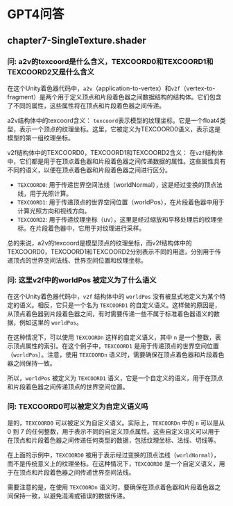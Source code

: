 # GPT4问答
## chapter7-SingleTexture.shader
### 问: a2v的texcoord是什么含义，TEXCOORD0和TEXCOORD1和TEXCOORD2又是什么含义
在这个Unity着色器代码中，`a2v`（application-to-vertex）和`v2f`（vertex-to-fragment）是两个用于定义顶点和片段着色器之间数据结构的结构体。它们包含了不同的属性，这些属性将在顶点和片段着色器之间传递。

a2v结构体中的texcoord含义：
`texcoord`表示模型的纹理坐标。它是一个float4类型，表示一个顶点的纹理坐标。这里，它被定义为TEXCOORD0语义，表示这是模型的第一组纹理坐标。

v2f结构体中的TEXCOORD0，TEXCOORD1和TEXCOORD2含义：
在`v2f`结构体中，它们都是用于在顶点着色器和片段着色器之间传递数据的属性。这些属性具有不同的语义，以便在顶点着色器和片段着色器之间进行区分。

- `TEXCOORD0`: 用于传递世界空间法线（worldNormal），这是经过变换的顶点法线，用于光照计算。
- `TEXCOORD1`: 用于传递顶点的世界空间位置（worldPos），在片段着色器中用于计算光照方向和视线方向。
- `TEXCOORD2`: 用于传递纹理坐标（uv），这里是经过缩放和平移处理后的纹理坐标。在片段着色器中，它用于对纹理进行采样。

总的来说，a2v的texcoord是模型顶点的纹理坐标，而v2f结构体中的TEXCOORD0，TEXCOORD1和TEXCOORD2分别表示不同的用途，分别用于传递顶点的世界空间法线、世界空间位置和纹理坐标。

### 问: 这里v2f中的worldPos 被定义为了什么语义
在这个Unity着色器代码中，`v2f` 结构体中的 `worldPos` 没有被显式地定义为某个特定的语义。相反，它只是一个名为 `TEXCOORD1` 的自定义语义。这样做的原因是，从顶点着色器到片段着色器之间，有时需要传递一些不属于标准着色器语义的数据，例如这里的 `worldPos`。

在这种情况下，可以使用 `TEXCOORDn` 这样的自定义语义，其中 `n` 是一个整数，表示顶点属性的索引。在这个例子中，`TEXCOORD1` 是用于传递顶点的世界空间位置（`worldPos`）。注意，使用 `TEXCOORDn` 语义时，需要确保在顶点着色器和片段着色器之间保持一致。

所以，`worldPos` 被定义为 `TEXCOORD1` 语义，它是一个自定义的语义，用于在顶点和片段着色器之间传递顶点的世界空间位置。


### 问: TEXCOORD0可以被定义为自定义语义吗
是的，`TEXCOORD0` 可以被定义为自定义语义。实际上，`TEXCOORDn` 中的 `n` 可以是从 0 到 7 的任何整数，用于表示不同的自定义顶点属性。这些自定义语义可以用于在顶点和片段着色器之间传递任何类型的数据，包括纹理坐标、法线、切线等。

在上面的示例中，`TEXCOORD0` 被用于表示经过变换的顶点法线（`worldNormal`），而不是传统意义上的纹理坐标。在这种情况下，`TEXCOORD0` 是一个自定义语义，用于在顶点和片段着色器之间传递世界空间法线。

需要注意的是，在使用 `TEXCOORDn` 语义时，要确保在顶点着色器和片段着色器之间保持一致，以避免混淆或错误的数据传递。